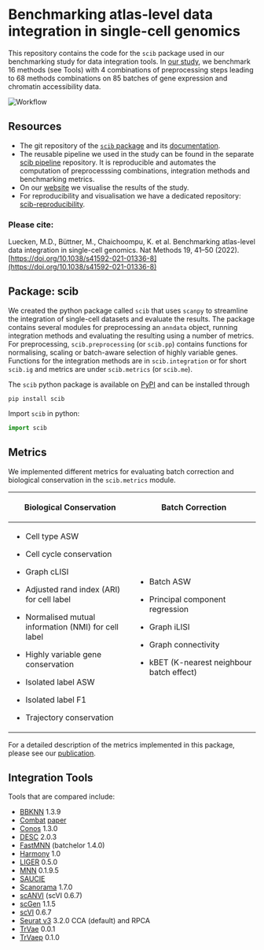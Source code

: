 # Benchmarking atlas-level data integration in single-cell genomics

This repository contains the code for the `scib` package used in our benchmarking study for data integration tools.
In [our study](https://doi.org/10.1038/s41592-021-01336-8), we benchmark 16 methods (see Tools) with 4 combinations of
preprocessing steps leading to 68 methods combinations on 85 batches of gene expression and chromatin accessibility data.

![Workflow](https://raw.githubusercontent.com/theislab/scib/main/figure.png)

## Resources

+ The git repository of the [`scib` package](https://github.com/theislab/scib) and its [documentation](https://scib.readthedocs.io/).
+ The reusable pipeline we used in the study can be found in the
  separate [scib pipeline](https://github.com/theislab/scib-pipeline.git) repository. It is reproducible and automates
  the computation of preprocesssing combinations, integration methods and benchmarking metrics.
+ On our [website](https://theislab.github.io/scib-reproducibility) we visualise the results of the study.
+ For reproducibility and visualisation we have a dedicated
  repository: [scib-reproducibility](https://github.com/theislab/scib-reproducibility).

### Please cite:

Luecken, M.D., Büttner, M., Chaichoompu, K. et al. Benchmarking atlas-level data integration in single-cell genomics.
Nat Methods 19, 41–50 (2022). [https://doi.org/10.1038/s41592-021-01336-8](https://doi.org/10.1038/s41592-021-01336-8)

## Package: scib

We created the python package called `scib` that uses `scanpy` to streamline the integration of single-cell datasets
and evaluate the results.
The package contains several modules for preprocessing an ``anndata`` object, running integration methods and
evaluating the resulting using a number of metrics.
For preprocessing, ``scib.preprocessing`` (or ``scib.pp``) contains functions for normalising, scaling or batch-aware
selection of highly variable genes.
Functions for the integration methods are in ``scib.integration`` or for short ``scib.ig`` and metrics are under
``scib.metrics`` (or ``scib.me``).

The `scib` python package is available on [PyPI](https://pypi.org/) and can be installed through

```
pip install scib
```


Import `scib` in python:

```python
import scib
```

## Metrics

We implemented different metrics for evaluating batch correction and biological conservation in the `scib.metrics`
module.

<table class="docutils align-default">
  <colgroup>
    <col style="width: 50%" />
    <col style="width: 50%" />
  </colgroup>
  <thead>
    <tr class="row-odd"><th class="head"><p>Biological Conservation</p></th>
      <th class="head"><p>Batch Correction</p></th>
    </tr>
  </thead>
  <tbody>
    <tr class="row-even" >
      <td><ul class="simple">
        <li><p>Cell type ASW</p></li>
        <li><p>Cell cycle conservation</p></li>
        <li><p>Graph cLISI</p></li>
        <li><p>Adjusted rand index (ARI) for cell label</p></li>
        <li><p>Normalised mutual information (NMI) for cell label</p></li>
        <li><p>Highly variable gene conservation</p></li>
        <li><p>Isolated label ASW</p></li>
        <li><p>Isolated label F1</p></li>
        <li><p>Trajectory conservation</p></li>
      </ul></td>
      <td><ul class="simple">
        <li><p>Batch ASW</p></li>
        <li><p>Principal component regression</p></li>
        <li><p>Graph iLISI</p></li>
        <li><p>Graph connectivity</p></li>
        <li><p>kBET (K-nearest neighbour batch effect)</p></li>
      </ul></td>
    </tr>
  </tbody>
</table>

For a detailed description of the metrics implemented in this package, please see our
[publication](https://doi.org/10.1038/s41592-021-01336-8).

## Integration Tools

Tools that are compared include:

- [BBKNN](https://github.com/Teichlab/bbknn) 1.3.9
- [Combat](https://scanpy.readthedocs.io/en/stable/api/scanpy.pp.combat.html) [paper](https://academic.oup.com/biostatistics/article/8/1/118/252073)
- [Conos](https://github.com/hms-dbmi/conos) 1.3.0
- [DESC](https://github.com/eleozzr/desc) 2.0.3
- [FastMNN](https://bioconductor.org/packages/batchelor/) (batchelor 1.4.0)
- [Harmony](https://github.com/immunogenomics/harmony) 1.0
- [LIGER](https://github.com/MacoskoLab/liger) 0.5.0
- [MNN](https://github.com/chriscainx/mnnpy) 0.1.9.5
- [SAUCIE](https://github.com/KrishnaswamyLab/SAUCIE)
- [Scanorama](https://github.com/brianhie/scanorama) 1.7.0
- [scANVI](https://github.com/chenlingantelope/HarmonizationSCANVI) (scVI 0.6.7)
- [scGen](https://github.com/theislab/scgen) 1.1.5
- [scVI](https://github.com/YosefLab/scVI) 0.6.7
- [Seurat v3](https://github.com/satijalab/seurat) 3.2.0 CCA (default) and RPCA
- [TrVae](https://github.com/theislab/trvae) 0.0.1
- [TrVaep](https://github.com/theislab/trvaep) 0.1.0